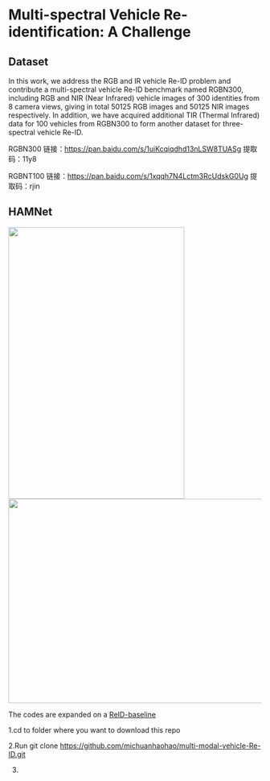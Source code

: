 # Multi-spectral Vehicle Re-identification: A Challenge
## Dataset
In this work, we address the RGB and IR vehicle Re-ID problem and contribute a multi-spectral vehicle Re-ID benchmark named RGBN300, including RGB and NIR (Near Infrared) vehicle images of 300 identities from 8 camera views, giving in total 50125 RGB images and 50125 NIR images respectively. In addition, we have acquired additional TIR (Thermal Infrared) data for 100 vehicles from RGBN300 to form another dataset for three-spectral vehicle Re-ID. 

RGBN300
链接：https://pan.baidu.com/s/1uiKcqiqdhd13nLSW8TUASg 
提取码：11y8 

RGBNT100
链接：https://pan.baidu.com/s/1xqqh7N4Lctm3RcUdskG0Ug 
提取码：rjin

## HAMNet
<img src="https://github.com/ttaalle/multi-modal-vehicle-Re-ID/tree/master/fig/frame.pdf" width="350" height="540" alt=""/>

<div align=center><img width="850" height="406" src="https://github.com/ttaalle/multi-modal-vehicle-Re-ID/tree/master/fig/fig.jpg"/></div>

The codes are expanded on a [ReID-baseline](https://github.com/L1aoXingyu/reid_baseline)

1.cd to folder where you want to download this repo

2.Run git clone https://github.com/michuanhaohao/multi-modal-vehicle-Re-ID.git

3.

